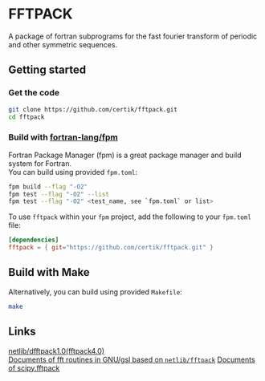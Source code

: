 # FFTPACK
A package of fortran subprograms for the fast fourier transform of periodic and other symmetric sequences.

## Getting started
### Get the code
```bash
git clone https://github.com/certik/fftpack.git
cd fftpack
```

### Build with [fortran-lang/fpm](https://github.com/fortran-lang/fpm)
Fortran Package Manager (fpm) is a great package manager and build system for Fortran.   
You can build using provided `fpm.toml`:
```bash
fpm build --flag "-O2"
fpm test --flag "-O2" --list
fpm test --flag "-O2" <test_name, see `fpm.toml` or list>
```
To use `fftpack` within your `fpm` project, add the following to your `fpm.toml` file:
```toml
[dependencies]
fftpack = { git="https://github.com/certik/fftpack.git" }
```

## Build with Make
Alternatively, you can build using provided `Makefile`:
```bash
make
```

## Links
[netlib/dfftpack1.0(fftpack4.0)](http://www.netlib.org/fftpack/)  
[Documents of fft routines in GNU/gsl based on `netlib/fftpack`](https://www.gnu.org/software/gsl/doc/html/fft.html#)
[Documents of scipy.fftpack](https://docs.scipy.org/doc/scipy/reference/fftpack.html)